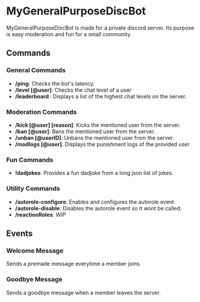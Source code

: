   <h1>MyGeneralPurposeDiscBot</h1>
  <p>MyGeneralPurposeDiscBot is made for a private discord server. Its purpose is easy moderation and fun for a small community.</p>

  <h2>Commands</h2>

  <h3>General Commands</h3>
  <ul>
    <li><strong>/ping</strong>: Checks the bot's latency.</li>
    <li><strong>/level [@user]</strong>: Checks the chat level of a user</li>
    <li><strong>/leaderboard </strong>: Displays a list of the highest chat levels on the server.</li>
  </ul>

  <h3>Moderation Commands</h3>
  <ul>
    <li><strong>/kick [@user] [reason]</strong>: Kicks the mentioned user from the server.</li>
    <li><strong>/ban [@user]</strong>: Bans the mentioned user from the server.</li>
    <li><strong>/unban [@userID]</strong>: Unbans the mentioned user from the server.</li>
    <li><strong>/modlogs [@user]</strong>: Displays the punishment logs of the provided user</li>
  </ul>

  <h3>Fun Commands</h3>
  <ul>
    <li><strong>!dadjokes</strong>: Provides a fun dadjoke from a long json list of jokes.</li>
  </ul>

  <h3>Utility Commands</h3>
  <ul>
    <li><strong>/autorole-configure</strong>: Enables and configures the autorole event</li>
    <li><strong>/autorole-disable</strong>: Disables the autorole event so it wont be called.</li>
    <li><strong>/reactionRoles</strong>: <i>WIP</i> </li>
  </ul>

  <h2>Events</h2>

  <h3>Welcome Message</h3>
  <p>Sends a premade message everytime a member joins</p>


  <h3>Goodbye Message</h3>
  <p>Sends a goodbye message when a member leaves the server.</p>
